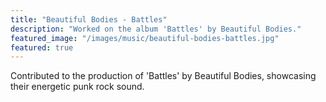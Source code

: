 ```yaml
---
title: "Beautiful Bodies - Battles"
description: "Worked on the album 'Battles' by Beautiful Bodies."
featured_image: "/images/music/beautiful-bodies-battles.jpg"
featured: true
---
```

Contributed to the production of 'Battles' by Beautiful Bodies, showcasing their energetic punk rock sound.